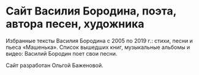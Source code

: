 # Сайт Василия Бородина, поэта, автора песен, художника

Избранные тексты Василия Бородина с 2005 по 2019 г.: стихи, песни и пьеса «Машенька». Список вышедших книг, музыкальные альбомы и видео: Василий Бородин поет свои песни.

Сайт разработан Ольгой Баженовой.

